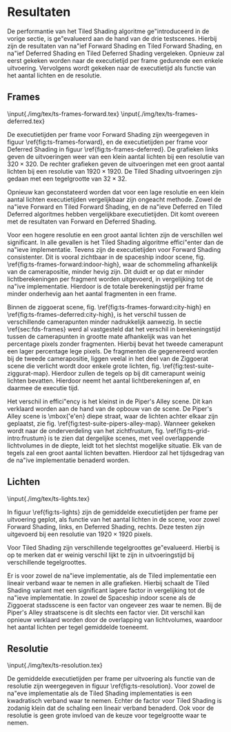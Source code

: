 # Resultaten

De performantie van het Tiled Shading algoritme ge\"introduceerd in de vorige
sectie, is ge\"evalueerd aan de hand van de drie testscenes. Hierbij zijn de 
resultaten van na\"ief Forward Shading en Tiled Forward Shading, en na\"ief
Deferred Shading en Tiled Deferred Shading vergeleken. Opnieuw zal eerst gekeken
worden naar de executietijd per frame gedurende een enkele uitvoering. 
Vervolgens wordt gekeken naar de executietijd als functie van het aantal lichten
en de resolutie.

## Frames
\input{./img/tex/ts-frames-forward.tex}
\input{./img/tex/ts-frames-deferred.tex}

De executietijden per frame voor Forward Shading zijn weergegeven in figuur 
\ref{fig:ts-frames-forward}, en de executietijden per frame voor Deferred
Shading in figuur \ref{fig:ts-frames-deferred}. 
De grafieken links geven de uitvoeringen weer van een klein aantal lichten bij
een resolutie van $320 \times 320$. De rechter grafieken geven de uitvoeringen
met een groot aantal lichten bij een resolutie van $1920 \times 1920$. 
De Tiled Shading uitvoeringen zijn gedaan met een tegelgrootte van 
$32 \times 32$. 

Opnieuw kan geconstateerd worden dat voor een lage resolutie en een klein aantal
lichten executietijden vergelijkbaar zijn ongeacht methode. Zowel de na\"ieve 
Forward en Tiled Forward Shading, en de na\"ieve Deferred en Tiled Deferred 
algoritmes hebben vergelijkbare executietijden. Dit komt overeen met de 
resultaten van Forward en Deferred Shading.

Voor een hogere resolutie en een groot aantal lichten zijn de verschillen wel
significant. In alle gevallen is het Tiled Shading algoritme effici\"enter dan
de na\"ieve implementatie. Tevens zijn de executietijden voor Forward Shading
consistenter. Dit is vooral zichtbaar in de spaceship indoor scene, fig. 
\ref{fig:ts-frames-forward:indoor-high}, waar de schommeling afhankelijk van
de camerapositie, minder hevig zijn. Dit duidt er op dat er minder 
lichtberekeningen per fragment worden uitgevoerd, in vergelijking tot de na\"ive
implementatie. Hierdoor is de totale berekeningstijd per frame minder onderhevig
aan het aantal fragmenten in een frame. 

Binnen de ziggoerat scene, fig. \ref{fig:ts-frames-forward:city-high} en
\ref{fig:ts-frames-deferred:city-high}, is het verschil tussen de verschillende 
camerapunten minder nadrukkelijk aanwezig. In sectie \ref{sec:fds-frames} werd
al vastgesteld dat het verschil in berekeningstijd tussen de camerapunten in
grootte mate afhankelijk was van het percentage pixels zonder fragmenten.
Hierbij bevat het tweede camerapunt een lager percentage lege pixels. De 
fragmenten die gegenereerd worden bij de tweede camerapositie, liggen veelal
in het deel van de Ziggoerat scene die verlicht wordt door enkele grote lichten,
fig. \ref{fig:test-suite-ziggurat-map}. Hierdoor zullen de tegels op bij dit
camerapunt weinig lichten bevatten. Hierdoor neemt het aantal lichtberekeningen
af, en daarmee de executie tijd.

Het verschil in effici\"ency is het kleinst in de Piper's Alley scene. Dit kan
verklaard worden aan de hand van de opbouw van de scene. De Piper's Alley scene
is \mbox{\'e\'en} diepe straat, waar de lichten achter elkaar zijn geplaatst, 
zie fig. \ref{fig:test-suite-pipers-alley-map}. Wanneer gekeken wordt naar de
onderverdeling van het zichtfrustum, fig. \ref{fig:ts-grid-intro:frustum} is te
zien dat dergelijke scenes, met veel overlappende lichtvolumes in de diepte,
leidt tot het slechtst mogelijke situatie. Elk van de tegels zal een groot 
aantal lichten bevatten. Hierdoor zal het tijdsgedrag van de na\"ive
implementatie benaderd worden.

## Lichten

\input{./img/tex/ts-lights.tex}

In figuur \ref{fig:ts-lights} zijn de gemiddelde executietijden per frame per 
uitvoering geplot, als functie van het aantal lichten in de scene, voor zowel
Forward Shading, links, en Deferred Shading, rechts. Deze testen zijn uitgevoerd
bij een resolutie van $1920 \times 1920$ pixels. 

Voor Tiled Shading zijn verschillende tegelgroottes ge\"evalueerd. Hierbij is op
te merken dat er weinig verschil lijkt te zijn in uitvoeringstijd bij 
verschillende tegelgroottes. 

Er is voor zowel de na\"ieve implementatie, als de Tiled implementatie een 
lineair verband waar te nemen in alle grafieken. Hierbij schaalt de Tiled
Shading variant met een significant lagere factor in vergelijking tot de 
na\"ieve implementatie. In zowel de Spaceship indoor scene als de Ziggoerat
stadsscene is een factor van ongeveer zes waar te nemen. Bij de Piper's Alley
straatscene is dit slechts een factor vier. Dit verschil kan opnieuw verklaard
worden door de overlapping van lichtvolumes, waardoor het aantal lichten per
tegel gemiddelde toeneemt.

## Resolutie

\input{./img/tex/ts-resolution.tex}

De gemiddelde executietijden per frame per uitvoering als functie van de 
resolutie zijn weergegeven in figuur \ref{fig:ts-resolution}. Voor zowel de
na\"eve implementatie als de Tiled Shading implementaties is een kwadratisch
verband waar te nemen. Echter de factor voor Tiled Shading is zodanig klein dat
de schaling een lineair verband benaderd.
Ook voor de resolutie is geen grote invloed van de keuze voor tegelgrootte waar
te nemen.

